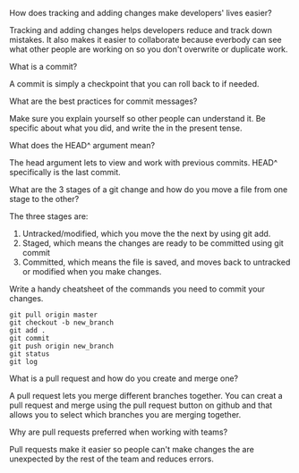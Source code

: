How does tracking and adding changes make developers' lives easier?

Tracking and adding changes helps developers reduce and track down mistakes.  It also makes it easier to collaborate because everbody can see what other people are working on so you don't overwrite or duplicate work.

What is a commit?

A commit is simply a checkpoint that you can roll back to if needed.

What are the best practices for commit messages?

Make sure you explain yourself so other people can understand it.  Be specific about what you did, and write the in the present tense.

What does the HEAD^ argument mean?

The head argument lets to view and work with previous commits. HEAD^ specifically is the last commit.

What are the 3 stages of a git change and how do you move a file from one stage to the other?

The three stages are:
1. Untracked/modified, which you move the the next by using git add.
2. Staged, which means the changes are ready to be committed using git commit 
3. Committed, which means the file is saved, and moves back to untracked or modified when you make changes.

Write a handy cheatsheet of the commands you need to commit your changes.
```
git pull origin master
git checkout -b new_branch
git add .
git commit
git push origin new_branch
git status
git log
```
What is a pull request and how do you create and merge one?

A pull request lets you merge different branches together.  You can creat a pull request and merge using the pull request button on github and that allows you to select which branches you are merging together.

Why are pull requests preferred when working with teams?

Pull requests make it easier so people can't make changes the are unexpected by the rest of the team and reduces errors. 